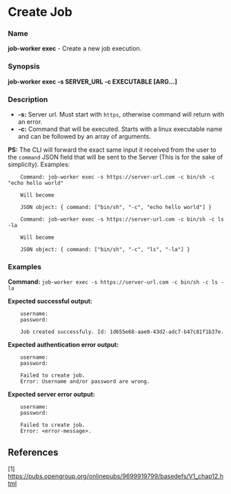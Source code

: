 # Create Job

### Name

<strong>job-worker exec</strong> - Create a new job execution.

### Synopsis

<strong>job-worker exec -s SERVER_URL -c EXECUTABLE [ARG...]</strong>

### Description

* <strong>-s:</strong> Server url. Must start with `https`, otherwise command will return with an error.
* <strong>-c:</strong> Command that will be executed. Starts with a linux executable name and can be followed by an array of arguments.

<strong>PS:</strong> The CLI will forward the exact same input it received from the user to the `command` JSON field that will be sent to the Server (This is for the sake of simplicity).
Examples:

```
    Command: job-worker exec -s https://server-url.com -c bin/sh -c "echo hello world"
    
    Will become
    
    JSON object: { command: ["bin/sh", "-c", "echo hello world"] }
```

```
    Command: job-worker exec -s https://server-url.com -c bin/sh -c ls -la
    
    Will become
    
    JSON object: { command: ["bin/sh", "-c", "ls", "-la"] }
```

### Examples

<strong>Command:</strong> `job-worker exec -s https://server-url.com -c bin/sh -c ls -la`

<strong>Expected successful output:</strong>
```
    username:
    password:
    
    Job created successfuly. Id: 1d655e68-aae0-43d2-adc7-b47c81f1b37e.
```

<strong>Expected authentication error output:</strong>
```
    username:
    password:
    
    Failed to create job.
    Error: Username and/or password are wrong.
```

<strong>Expected server error output:</strong>
```
    username:
    password:
    
    Failed to create job.
    Error: <error-message>.
```

## References

[1] https://pubs.opengroup.org/onlinepubs/9699919799/basedefs/V1_chap12.html